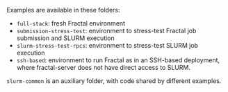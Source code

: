 Examples are available in these folders:
* `full-stack`: fresh Fractal environment
* `submission-stress-test`: environment to stress-test Fractal job submission and SLURM execution
* `slurm-stress-test-rpcs`: environment to stress-test SLURM job execution
* `ssh-based`: environment to run Fractal as in an SSH-based deployment, where fractal-server does not have direct access to SLURM.

`slurm-common` is an auxiliary folder, with code shared by different examples.
